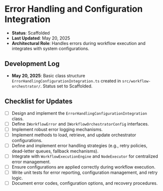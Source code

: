 # Error Handling and Configuration Integration

- **Status**: Scaffolded
- **Last Updated**: May 20, 2025
- **Architectural Role**: Handles errors during workflow execution and integrates with system configurations.

## Development Log

- **May 20, 2025**: Basic class structure `ErrorHandlingConfigurationIntegration.ts` created in `src/workflow-orchestrator/`. Status set to Scaffolded.

## Checklist for Updates

- [ ] Design and implement the `ErrorHandlingConfigurationIntegration` class.
- [ ] Define `IWorkflowError` and `IWorkflowOrchestratorConfig` interfaces.
- [ ] Implement robust error logging mechanisms.
- [ ] Implement methods to load, retrieve, and update orchestrator configurations.
- [ ] Define and implement error handling strategies (e.g., retry policies, dead-letter queues, fallback mechanisms).
- [ ] Integrate with `WorkflowExecutionEngine` and `NodeExecutor` for centralized error management.
- [ ] Ensure configurations are applied correctly during workflow execution.
- [ ] Write unit tests for error reporting, configuration management, and retry logic.
- [ ] Document error codes, configuration options, and recovery procedures.